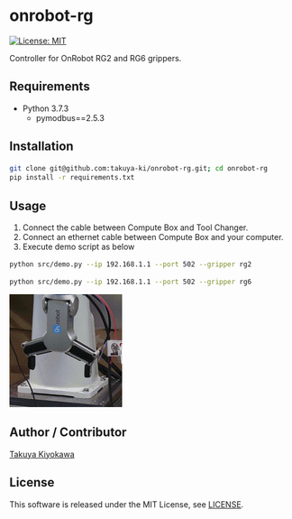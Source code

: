 # onrobot-rg

[![License: MIT](https://img.shields.io/badge/License-MIT-yellow.svg)](https://opensource.org/licenses/MIT)

Controller for OnRobot RG2 and RG6 grippers.

## Requirements

- Python 3.7.3
  - pymodbus==2.5.3

## Installation

```bash
git clone git@github.com:takuya-ki/onrobot-rg.git; cd onrobot-rg
pip install -r requirements.txt
```

## Usage

1. Connect the cable between Compute Box and Tool Changer.
2. Connect an ethernet cable between Compute Box and your computer.
3. Execute demo script as below  
```bash
python src/demo.py --ip 192.168.1.1 --port 502 --gripper rg2
```
```bash
python src/demo.py --ip 192.168.1.1 --port 502 --gripper rg6
```

<img src="img/rg6_2x.gif" height="200">  

## Author / Contributor

[Takuya Kiyokawa](https://takuya-ki.github.io/)

## License

This software is released under the MIT License, see [LICENSE](./LICENSE).
